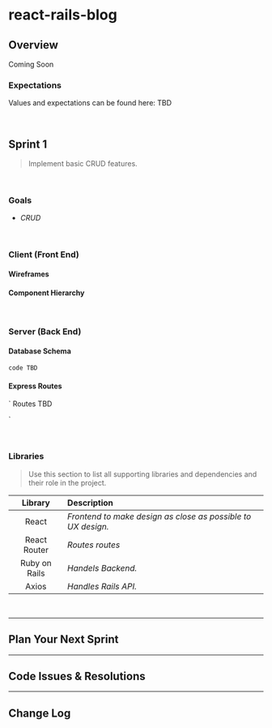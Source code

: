 # react-rails-blog

## Overview

Coming Soon


### Expectations
Values and expectations can be found here: TBD

<br>

## Sprint 1

> Implement basic CRUD features.

<br>

### Goals
- _CRUD_
<br>

### Client (Front End)

#### Wireframes

> 


#### Component Hierarchy

> 

<br>

### Server (Back End)

#### Database Schema 

`
code TBD
`

#### Express Routes

 `
 Routes TBD
 
 `

<br>

### Libraries

> Use this section to list all supporting libraries and dependencies and their role in the project.

|    Library     | Description                                |
| :------------: | :----------------------------------------- |
|     React      | _Frontend to make design as close as possible to UX design._ |
|  React Router  | _Routes routes_ |
|    Ruby on Rails     | _Handels Backend._ |
| Axios | _Handles Rails API._ |


<br>

***

## Plan Your Next Sprint

***

## Code Issues & Resolutions

***

## Change Log

> 
